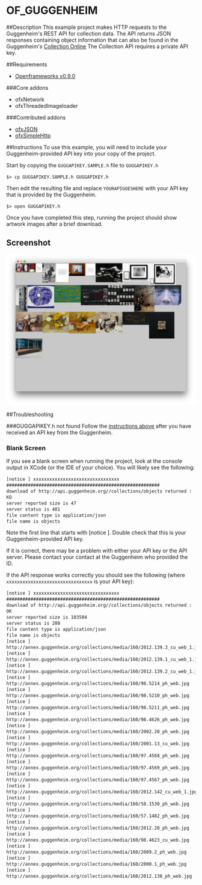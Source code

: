 # OF_GUGGENHEIM

##Description
This example project makes HTTP requests to the Guggenheim's REST API for collection data. The API returns JSON responses containing object information that can also be found in the Guggenheim's [Collection Online](http://www.guggenheim.org/new-york/collections/collection-online) The Collection API requires a private API key.

##Requirements

- [Openframeworks v0.9.0](http://openframeworks.cc/download/)

###Core addons

- ofxNetwork
- ofxThreadedImageloader

###Contributed addons

- [ofxJSON](https://github.com/jefftimesten/ofxJSON)
- [ofxSimpleHttp](https://github.com/armadillu/ofxSimpleHttp)

##Instructions
To use this example, you will need to include your Guggenheim-provided API key into your copy of the project.

Start by copying the `GUGGAPIKEY.SAMPLE.h` file to `GUGGAPIKEY.h` 

```
$> cp GUGGAPIKEY.SAMPLE.h GUGGAPIKEY.h

```

Then edit the resulting file and replace `YOURAPIGOESHERE` with your API key that is provided by the Guggenheim.

```
$> open GUGGAPIKEY.h
```
Once you have completed this step, running the project should show artwork images after a brief download.

## Screenshot

![screenshot of openframeworks example](doc/screenshot.jpg)

##Troubleshooting

###GUGGAPIKEY.h not found
Follow the [instructions above](README.md#instructions) after you have received an API key from the Guggenheim.

### Blank Screen
If you see a blank screen when running the project, look at the console output in XCode (or the IDE of your choice). You will likely see the following:

```
[notice ] xxxxxxxxxxxxxxxxxxxxxxxxxxxxxxxx
#########################################################
download of http://api.guggenheim.org//collections/objects returned : KO
server reported size is 47
server status is 401
file content type is application/json
file name is objects
```
Note the first line that starts with [notice ]. Double check that this is your Guggenheim-provided API key. 

If it is correct, there may be a problem with either your API key or the API server. Please contact your contact at the Guggenheim who provided the ID.

If the API response works correctly you should see the following (where `xxxxxxxxxxxxxxxxxxxxxxxxxxxxxxxx` is your API key):

```
[notice ] xxxxxxxxxxxxxxxxxxxxxxxxxxxxxxxx
#########################################################
download of http://api.guggenheim.org//collections/objects returned : OK
server reported size is 103504
server status is 200
file content type is application/json
file name is objects
[notice ] http://annex.guggenheim.org/collections/media/160/2012.139.3_cu_web_1.jpg
[notice ] http://annex.guggenheim.org/collections/media/160/2012.139.1_cu_web_1.jpg
[notice ] http://annex.guggenheim.org/collections/media/160/2012.139.2_cu_web_1.jpg
[notice ] http://annex.guggenheim.org/collections/media/160/98.5214_ph_web.jpg
[notice ] http://annex.guggenheim.org/collections/media/160/98.5210_ph_web.jpg
[notice ] http://annex.guggenheim.org/collections/media/160/98.5211_ph_web.jpg
[notice ] http://annex.guggenheim.org/collections/media/160/98.4626_ph_web.jpg
[notice ] http://annex.guggenheim.org/collections/media/160/2002.20_ph_web.jpg
[notice ] http://annex.guggenheim.org/collections/media/160/2001.13_cu_web.jpg
[notice ] http://annex.guggenheim.org/collections/media/160/97.4568_ph_web.jpg
[notice ] http://annex.guggenheim.org/collections/media/160/97.4569_ph_web.jpg
[notice ] http://annex.guggenheim.org/collections/media/160/97.4567_ph_web.jpg
[notice ] http://annex.guggenheim.org/collections/media/160/2012.142_cu_web_1.jpg
[notice ] http://annex.guggenheim.org/collections/media/160/58.1530_ph_web.jpg
[notice ] http://annex.guggenheim.org/collections/media/160/57.1482_ph_web.jpg
[notice ] http://annex.guggenheim.org/collections/media/160/2012.20_ph_web.jpg
[notice ] http://annex.guggenheim.org/collections/media/160/98.4623_cu_web.jpg
[notice ] http://annex.guggenheim.org/collections/media/160/2009.2_ph_web.jpg
[notice ] http://annex.guggenheim.org/collections/media/160/2000.1_ph_web.jpg
[notice ] http://annex.guggenheim.org/collections/media/160/2012.138_ph_web.jpg

```

